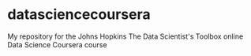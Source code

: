 # datasciencecoursera
My repository for the Johns Hopkins The Data Scientist's Toolbox online Data Science Coursera course
